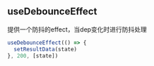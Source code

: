 ## useDebounceEffect
提供一个防抖的effect，当dep变化时进行防抖处理

```javascript
useDebounceEffect(() => {
  setResultData(state)
}, 200, [state])
```